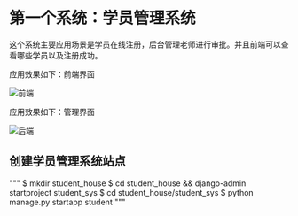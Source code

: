 # 第一个系统：学员管理系统

这个系统主要应用场景是学员在线注册，后台管理老师进行审批。并且前端可以查看哪些学员以及注册成功。

应用效果如下：前端界面

![前端](https://github.com/jeckun/Django_test/blob/master/student_house/student_sys/student/image/stu_index.png)

应用效果如下：管理界面


![后端](https://github.com/jeckun/Django_test/blob/master/student_house/student_sys/student/image/stu_admin.png)

## 创建学员管理系统站点

"""
$ mkdir student_house
$ cd student_house && django-admin startproject student_sys
$ cd student_house/student_sys
$ python manage.py startapp student
"""
